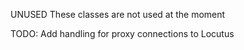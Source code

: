 UNUSED
These classes are not used at the moment

TODO: Add handling for proxy connections to Locutus